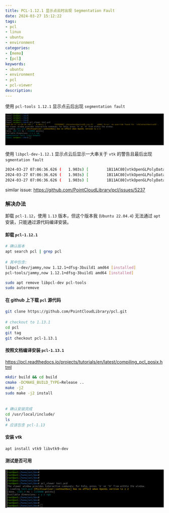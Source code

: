 ```yaml
---
title: PCL-1.12.1 显示点云时出现 Segmentation Fault
date: 2024-03-27 15:12:22
tags:
- pcl
- linux
- ubuntu
- environment
categories:
- [memo]
- [pcl]
keywords:
- ubuntu
- environment
- pcl
- pcl-viewer
description:
---
```




使用 `pcl-tools 1.12.1` 显示点云后出现 `segmentation fault`

![image-1](./pcl-12-viewer-segmentation-fault/image-20240327152051960.png)

使用 `libpcl-dev-1.12.1` 显示点云后显示一大串关于 `vtk` 的警告且最后出现 `sgmentation fault`

```bash
2024-03-27 07:06:36.626 (   1.903s) [        1B11AC80]vtkOpenGLPolyDataMapper:328   WARN| vtkOpenGLPolyDataMapper::SetGeometryShaderCode was deprecated for VTK 9.0 and will be removed in a future version.  Use vtkOpenGLShaderProperty::SetGeometryShaderCode instead.
2024-03-27 07:06:36.626 (   1.903s) [        1B11AC80]vtkOpenGLPolyDataMapper:321   WARN| vtkOpenGLPolyDataMapper::GetFragmentShaderCode was deprecated for VTK 9.0 and will be removed in a future version.  Use vtkOpenGLShaderProperty::GetFragmentShaderCode instead.
2024-03-27 07:06:36.626 (   1.903s) [        1B11AC80]vtkOpenGLPolyDataMapper:313   WARN| vtkOpenGLPolyDataMapper::SetFragmentShaderCode was deprecated for VTK 9.0 and will be removed in a future version.  Use vtkOpenGLShaderProperty::SetFragmentShaderCode instead.

```



similar issue: https://github.com/PointCloudLibrary/pcl/issues/5237



### 解决办法

卸载 `pcl-1.12`，使用 `1.13` 版本，但这个版本我 (`Ubuntu 22.04.4`) 无法通过 `apt` 安装，只能通过源代码编译安装。



#### 卸载 `pcl-1.12.1`

```bash
# 确认版本
apt search pcl | grep pcl

# 其中包含:
libpcl-dev/jammy,now 1.12.1+dfsg-3build1 amd64 [installed]
pcl-tools/jammy,now 1.12.1+dfsg-3build1 amd64 [installed]
```



```bash
sudo apt remove libpcl-dev pcl-tools
sudo autoremove
```



#### 在 github 上下载 `pcl` 源代码

```bash
git clone https://github.com/PointCloudLibrary/pcl.git

# checkout to 1.13.1
cd pcl
git tag
git checkout pcl-1.13.1
```



#### 按照文档编译安装 `pcl-1.13.1`

https://pcl.readthedocs.io/projects/tutorials/en/latest/compiling_pcl_posix.html

```bash
mkdir build && cd build
cmake -DCMAKE_BUILD_TYPE=Release ..
make -j2
sudo make -j2 install


# 确认安装完成
cd /usr/local/include/
ls
# 应该包含 pcl-1.13
```



#### 安装 vtk

```bash
apt install vtk9 libvtk9-dev
```



#### 测试是否可用

![image-2](./pcl-12-viewer-segmentation-fault/image-20240327153842486.png)